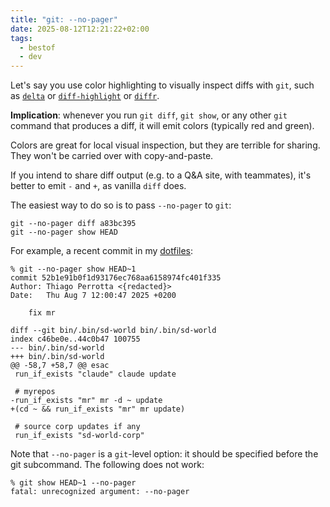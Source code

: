 ```yaml
---
title: "git: --no-pager"
date: 2025-08-12T12:21:22+02:00
tags:
  - bestof
  - dev
---
```


Let's say you use color highlighting to visually inspect diffs with `git`, such
as [`delta`](https://github.com/dandavison/delta) or
[`diff-highlight`](https://github.com/git/git/blob/master/contrib/diff-highlight/README)
or [`diffr`](https://github.com/mookid/diffr).

**Implication**: whenever you run `git diff`, `git show`, or any other `git`
command that produces a diff, it will emit colors (typically red and green).

Colors are great for local visual inspection, but they are terrible for sharing.
They won't be carried over with copy-and-paste.

If you intend to share diff output (e.g. to a Q&A site, with teammates), it's
better to emit `-` and `+`, as vanilla `diff` does.

The easiest way to do so is to pass `--no-pager` to `git`:

```shell
git --no-pager diff a83bc395
git --no-pager show HEAD
```

For example, a recent commit in my
[dotfiles](https://github.com/thiagowfx/.dotfiles):

```shell
% git --no-pager show HEAD~1
commit 52b1e91b0f1d93176ec768aa6158974fc401f335
Author: Thiago Perrotta <{redacted}>
Date:   Thu Aug 7 12:00:47 2025 +0200

    fix mr

diff --git bin/.bin/sd-world bin/.bin/sd-world
index c46be0e..44c0b47 100755
--- bin/.bin/sd-world
+++ bin/.bin/sd-world
@@ -58,7 +58,7 @@ esac
 run_if_exists "claude" claude update

 # myrepos
-run_if_exists "mr" mr -d ~ update
+(cd ~ && run_if_exists "mr" mr update)

 # source corp updates if any
 run_if_exists "sd-world-corp"
```

Note that `--no-pager` is a `git`-level option: it should be specified before
the git subcommand. The following does not work:

```shell
% git show HEAD~1 --no-pager
fatal: unrecognized argument: --no-pager
```
